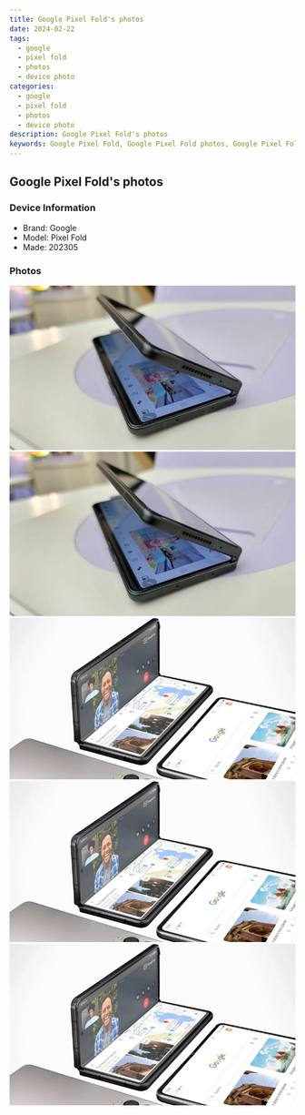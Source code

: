 ```yaml
---
title: Google Pixel Fold's photos
date: 2024-02-22
tags: 
  - google
  - pixel fold
  - photos
  - device photo
categories: 
  - google
  - pixel fold
  - photos
  - device photo
description: Google Pixel Fold's photos
keywords: Google Pixel Fold, Google Pixel Fold photos, Google Pixel Fold device photo
---
```


## Google Pixel Fold's photos

### Device Information

- Brand: Google
- Model: Pixel Fold
- Made: 202305

### Photos

![/images/best-assets/devices/google/google-pixel-fold/1.jpg](/images/best-assets/devices/google/google-pixel-fold/1.jpg)
![/images/best-assets/devices/google/google-pixel-fold/2.jpg](/images/best-assets/devices/google/google-pixel-fold/2.jpg)
![/images/best-assets/devices/google/google-pixel-fold/3.jpg](/images/best-assets/devices/google/google-pixel-fold/3.jpg)
![/images/best-assets/devices/google/google-pixel-fold/4.jpg](/images/best-assets/devices/google/google-pixel-fold/4.jpg)
![/images/best-assets/devices/google/google-pixel-fold/5.jpg](/images/best-assets/devices/google/google-pixel-fold/5.jpg)
